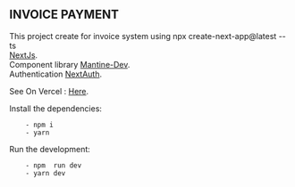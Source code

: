 ## INVOICE PAYMENT

This project create for invoice system using npx create-next-app@latest --ts  
[NextJs](https://nextjs.org/).  
Component library [Mantine-Dev](https://mantine.dev/).  
Authentication [NextAuth](https://next-auth.js.org/).

See On Vercel : [Here](https://invoice-payment.vercel.app/invoice).

Install the dependencies:
```
    - npm i
    - yarn
```

Run the development:
```
    - npm  run dev
    - yarn dev
```


